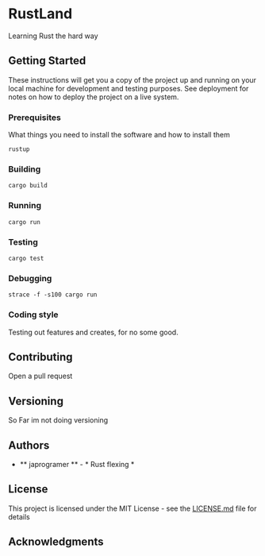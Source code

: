 # RustLand

Learning Rust the hard way

## Getting Started

These instructions will get you a copy of the project up and running on your local machine for development and testing purposes. See deployment for notes on how to deploy the project on a live system.

### Prerequisites

What things you need to install the software and how to install them

```
rustup
```

### Building

```
cargo build
```

### Running

```
cargo run
```

### Testing

```
cargo test
```
### Debugging

```
strace -f -s100 cargo run
```

### Coding style

Testing out features and creates,
for no some good.

## Contributing

Open a pull request

## Versioning

So Far im not doing versioning

## Authors

* ** japrogramer ** - * Rust flexing * 

## License

This project is licensed under the MIT License - see the [LICENSE.md](LICENSE.md) file for details

## Acknowledgments
